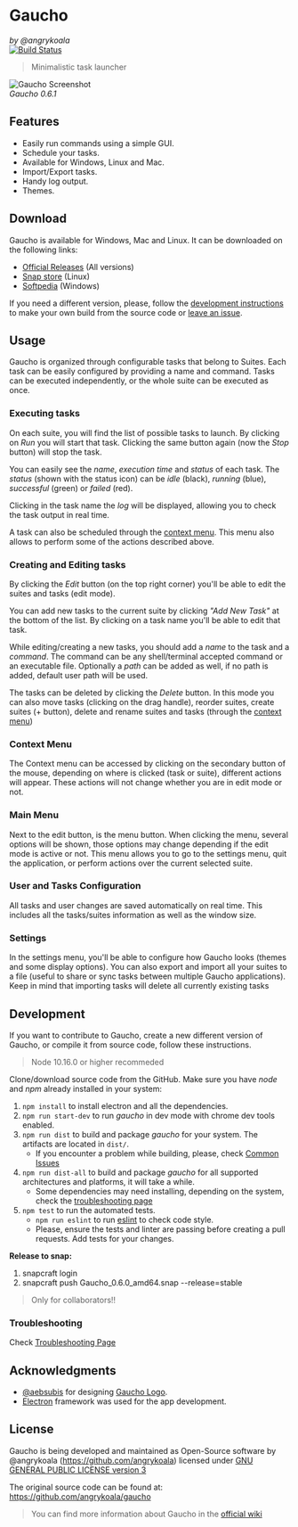 Gaucho
======
_by @angrykoala_    
[![Build Status](https://travis-ci.org/angrykoala/gaucho.svg?branch=master)](https://travis-ci.org/angrykoala/gaucho)

> Minimalistic task launcher

![Gaucho Screenshot](https://angrykoala.github.io/gaucho/images/gaucho_preview.png)   
_Gaucho 0.6.1_

## Features

* Easily run commands using a simple GUI.
* Schedule your tasks.
* Available for Windows, Linux and Mac.
* Import/Export tasks.
* Handy log output.
* Themes.

## Download

Gaucho is available for Windows, Mac and Linux. It can be downloaded on the following links:
* [Official Releases](https://github.com/angrykoala/gaucho/releases) (All versions)
* [Snap store](https://snapcraft.io/store) (Linux)
* [Softpedia](https://www.softpedia.com/get/System/System-Miscellaneous/Gaucho.shtml) (Windows)

If you need a different version, please, follow the [development instructions](#development) to make your own build from the source code or [leave an issue](https://github.com/angrykoala/gaucho/issues).

## Usage
Gaucho is organized through configurable tasks that belong to Suites. Each task can be easily configured by providing a name and command. Tasks can be executed independently, or the whole suite can be executed as once.

### Executing tasks
On each suite, you will find the list of possible tasks to launch. By clicking on _Run_ you will start that task. Clicking the same button again (now the _Stop_ button) will stop the task.

You can easily see the _name_, _execution time_ and _status_ of each task. The _status_ (shown with the status icon) can be _idle_ (black), _running_ (blue), _successful_ (green) or _failed_ (red).

Clicking in the task name the _log_ will be displayed, allowing you to check the task output in real time.

A task can also be scheduled through the [context menu](#context-menu). This menu also allows to perform some of the actions described above.

### Creating and Editing tasks
By clicking the _Edit_ button (on the top right corner) you'll be able to edit the suites and tasks (edit mode).

You can add new tasks to the current suite by clicking _"Add New Task"_ at the bottom of the list. By clicking on a task name you'll be able to edit that task.

While editing/creating a new tasks, you should add a _name_ to the task and a _command_. The command can be any shell/terminal accepted command or an executable file. Optionally a _path_ can be added as well, if no path is added, default user path will be used.

The tasks can be deleted by clicking the _Delete_ button. In this mode you can also move tasks (clicking on the drag handle), reorder suites, create suites (+ button), delete and rename suites and tasks (through the [context menu](#context-menu))

### Context Menu

The Context menu can be accessed by clicking on the secondary button of the mouse, depending on where is clicked (task or suite), different actions will appear. These actions will not change whether you are in edit mode or not.

### Main Menu
Next to the edit button, is the menu button. When clicking the menu, several options will be shown, those options may change depending if the edit mode is active or not. This menu allows you to go to the settings menu, quit the application, or perform actions over the current selected suite.

### User and Tasks Configuration
All tasks and user changes are saved automatically on real time. This includes all the tasks/suites information as well as the window size.

### Settings
In the settings menu, you'll be able to configure how Gaucho looks (themes and some display options). You can also export and import all your suites to a file (useful to share or sync tasks between multiple Gaucho applications). Keep in mind that importing tasks will delete all currently existing tasks

## Development
If you want to contribute to Gaucho, create a new different version of Gaucho, or compile it from source code, follow these instructions.

> Node 10.16.0 or higher recommeded

Clone/download source code from the GitHub. Make sure you have _node_ and _npm_ already installed in your system:

1. `npm install` to install electron and all the dependencies.
2. `npm run start-dev` to run _gaucho_ in dev mode with chrome dev tools enabled.
3. `npm run dist` to build and package _gaucho_ for your system. The artifacts are located in `dist/`.
    * If you encounter a problem while building, please, check [Common Issues](https://github.com/angrykoala/gaucho/wiki/Common-Issues)
4. `npm run dist-all` to build and package _gaucho_ for all supported architectures and platforms, it will take a while.
    * Some dependencies may need installing, depending on the system, check the [troubleshooting page](https://github.com/angrykoala/gaucho/wiki/Common-Issues)
5. `npm test` to run the automated tests.
    * `npm run eslint` to run [eslint](https://eslint.org) to check code style.
    * Please, ensure the tests and linter are passing before creating a pull requests. Add tests for your changes.


**Release to snap:**
1. snapcraft login
2. snapcraft push Gaucho_0.6.0_amd64.snap --release=stable

> Only for collaborators!!

### Troubleshooting

Check [Troubleshooting Page](https://github.com/angrykoala/gaucho/wiki/Common-Issues)

## Acknowledgments

* [@aebsubis](https://github.com/aebsubis) for designing [Gaucho Logo](https://github.com/angrykoala/gaucho/blob/master/resources/logos/gaucho_logo.png).
* [Electron](https://electron.atom.io)  framework was used for the app development.

## License
Gaucho is being developed and maintained as Open-Source software by @angrykoala (https://github.com/angrykoala) licensed under [GNU GENERAL PUBLIC LICENSE version 3](https://github.com/angrykoala/gaucho/blob/master/LICENSE)

The original source code can be found at: <https://github.com/angrykoala/gaucho>

> You can find more information about Gaucho in the [official wiki](https://github.com/angrykoala/gaucho/wiki)
